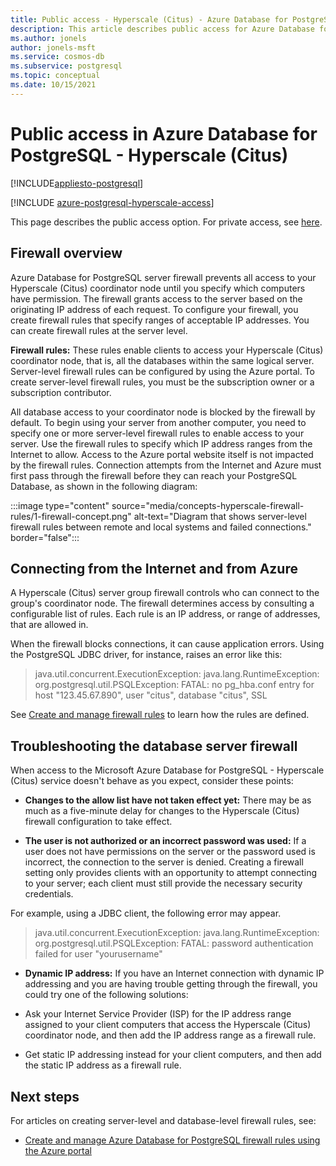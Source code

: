 ```yaml
---
title: Public access - Hyperscale (Citus) - Azure Database for PostgreSQL
description: This article describes public access for Azure Database for PostgreSQL - Hyperscale (Citus).
ms.author: jonels
author: jonels-msft
ms.service: cosmos-db
ms.subservice: postgresql
ms.topic: conceptual
ms.date: 10/15/2021
---
```


# Public access in Azure Database for PostgreSQL - Hyperscale (Citus)

[!INCLUDE[appliesto-postgresql](../includes/appliesto-postgresql.md)]

[!INCLUDE [azure-postgresql-hyperscale-access](../../../includes/azure-postgresql-hyperscale-access.md)]

This page describes the public access option. For private access, see
[here](concepts-private-access.md).

## Firewall overview

Azure Database for PostgreSQL server firewall prevents all access to your Hyperscale (Citus) coordinator node until you specify which computers have permission. The firewall grants access to the server based on the originating IP address of each request.
To configure your firewall, you create firewall rules that specify ranges of acceptable IP addresses. You can create firewall rules at the server level.

**Firewall rules:** These rules enable clients to access your Hyperscale (Citus) coordinator node, that is, all the databases within the same logical server. Server-level firewall rules can be configured by using the Azure portal. To create server-level firewall rules, you must be the subscription owner or a subscription contributor.

All database access to your coordinator node is blocked by the firewall by default. To begin using your server from another computer, you need to specify one or more server-level firewall rules to enable access to your server. Use the firewall rules to specify which IP address ranges from the Internet to allow. Access to the Azure portal website itself is not impacted by the firewall rules.
Connection attempts from the Internet and Azure must first pass through the firewall before they can reach your PostgreSQL Database, as shown in the following diagram:

:::image type="content" source="media/concepts-hyperscale-firewall-rules/1-firewall-concept.png" alt-text="Diagram that shows server-level firewall rules between remote and local systems and failed connections." border="false":::

## Connecting from the Internet and from Azure

A Hyperscale (Citus) server group firewall controls who can connect to the group's coordinator node. The firewall determines access by consulting a configurable list of rules. Each rule is an IP address, or range of addresses, that are allowed in.

When the firewall blocks connections, it can cause application errors. Using the PostgreSQL JDBC driver, for instance, raises an error like this:

> java.util.concurrent.ExecutionException: java.lang.RuntimeException:
> org.postgresql.util.PSQLException: FATAL: no pg\_hba.conf entry for host "123.45.67.890", user "citus", database "citus", SSL

See [Create and manage firewall rules](howto-manage-firewall-using-portal.md) to learn how the rules are defined.

## Troubleshooting the database server firewall
When access to the Microsoft Azure Database for PostgreSQL - Hyperscale (Citus) service doesn't behave as you expect, consider these points:

* **Changes to the allow list have not taken effect yet:** There may be as much as a five-minute delay for changes to the Hyperscale (Citus) firewall configuration to take effect.

* **The user is not authorized or an incorrect password was used:** If a user does not have permissions on the server or the password used is incorrect, the connection to the server is denied. Creating a firewall setting only provides clients with an opportunity to attempt connecting to your server; each client must still provide the necessary security credentials.

For example, using a JDBC client, the following error may appear.
> java.util.concurrent.ExecutionException: java.lang.RuntimeException: org.postgresql.util.PSQLException: FATAL: password authentication failed for user "yourusername"

* **Dynamic IP address:** If you have an Internet connection with dynamic IP addressing and you are having trouble getting through the firewall, you could try one of the following solutions:

* Ask your Internet Service Provider (ISP) for the IP address range assigned to your client computers that access the Hyperscale (Citus) coordinator node, and then add the IP address range as a firewall rule.

* Get static IP addressing instead for your client computers, and then add the static IP address as a firewall rule.

## Next steps
For articles on creating server-level and database-level firewall rules, see:
* [Create and manage Azure Database for PostgreSQL firewall rules using the Azure portal](howto-manage-firewall-using-portal.md)
